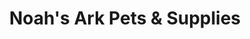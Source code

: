 ---
title: "Noah's Ark Pets & Supplies"
url: /edinburgh/noahs-ark-pets-und-supplies/
shop: Tiere
---